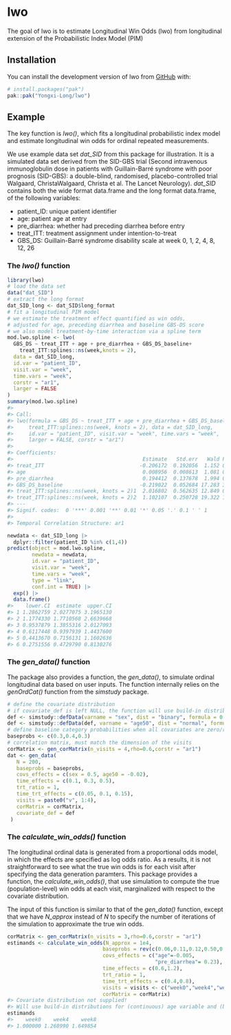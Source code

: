 
<!-- README.md is generated from README.Rmd. Please edit that file -->

# lwo

<!-- badges: start -->
<!-- badges: end -->

The goal of lwo is to estimate Longitudinal Win Odds (lwo) from
longitudinal extension of the Probabilistic Index Model (PIM)

## Installation

You can install the development version of lwo from
[GitHub](https://github.com/) with:

``` r
# install.packages("pak")
pak::pak("Yongxi-Long/lwo")
```

## Example

The key function is *lwo()*, which fits a longitudinal probabilistic
index model and estimate longitudinal win odds for ordinal repeated
measurements.

We use example data set *dat_SID* from this package for illustration. It
is a simulated data set derived from the SID-GBS trial (Second
intravenous immunoglobulin dose in patients with Guillain-Barré syndrome
with poor prognosis (SID-GBS): a double-blind, randomised,
placebo-controlled trial Walgaard, ChristaWalgaard, Christa et al. The
Lancet Neurology). *dat_SID* contains both the wide format data.frame
and the long format data.frame, of the following variables:

- patient_ID: unique patient identifier
- age: patient age at entry
- pre_diarrhea: whether had preceding diarrhea before entry
- treat_ITT: treatment assignment under intention-to-treat
- GBS_DS: Guillain-Barré syndrome disability scale at week 0, 1, 2, 4,
  8, 12, 26

### The *lwo()* function

``` r
library(lwo)
# load the data set
data("dat_SID")
# extract the long format
dat_SID_long <- dat_SID$long_format
# fit a longitudinal PIM model
# we estimate the treatment effect quantified as win odds,
# adjusted for age, preceding diarrhea and baseline GBS-DS score
# we also model treatment-by-time interaction via a spline term
mod.lwo.spline <- lwo(
  GBS_DS ~ treat_ITT + age + pre_diarrhea + GBS_DS_baseline+
    treat_ITT:splines::ns(week,knots = 2),
  data = dat_SID_long,
  id.var = "patient_ID",
  visit.var = "week",
  time.vars = "week",
  corstr = "ar1",
  larger = FALSE
)
summary(mod.lwo.spline)
#> 
#> Call:
#> lwo(formula = GBS_DS ~ treat_ITT + age + pre_diarrhea + GBS_DS_baseline + 
#>     treat_ITT:splines::ns(week, knots = 2), data = dat_SID_long, 
#>     id.var = "patient_ID", visit.var = "week", time.vars = "week", 
#>     larger = FALSE, corstr = "ar1")
#> 
#> Coefficients:
#>                                          Estimate   Std.err   Wald Pr(>|W|)    
#> treat_ITT                               -0.206172  0.192056  1.152 0.283048    
#> age                                      0.008956  0.008613  1.081 0.298407    
#> pre_diarrhea                             0.194412  0.137678  1.994 0.157926    
#> GBS_DS_baseline                         -0.219022  0.052684 17.283 3.22e-05 ***
#> treat_ITT:splines::ns(week, knots = 2)1  2.016802  0.562635 12.849 0.000338 ***
#> treat_ITT:splines::ns(week, knots = 2)2  1.102107  0.250728 19.322 1.10e-05 ***
#> ---
#> Signif. codes:  0 '***' 0.001 '**' 0.01 '*' 0.05 '.' 0.1 ' ' 1
#> 
#> Temporal Correlation Structure: ar1

newdata <- dat_SID_long |>
  dplyr::filter(patient_ID %in% c(1,4))
predict(object = mod.lwo.spline,
        newdata = newdata,
        id.var = "patient_ID",
        visit.var = "week",
        time.vars = "week",
        type = "link",
        conf.int = TRUE) |>
  exp() |>
  data.frame()
#>    lower.CI  estimate  upper.CI
#> 1 1.2862759 2.0277075 3.1965130
#> 2 1.1774330 1.7710568 2.6639668
#> 3 0.9537879 1.3855316 2.0127093
#> 4 0.6117448 0.9397939 1.4437600
#> 5 0.4413670 0.7156131 1.1602636
#> 6 0.2751556 0.4729790 0.8130276
```

### The *gen_data()* function

The package also provides a function, the *gen_data()*, to simulate
ordinal longitudinal data based on user inputs. The function internally
relies on the *genOrdCat()* function from the *simstudy* package.

``` r
# define the covariate distribution
# if covariate_def is left NULL, the function will use build-in distributions for (continuous) age variable and (binary) preceding diarrhea variable.
def <- simstudy::defData(varname = "sex", dist = "binary", formula = 0.5)
def <- simstudy::defData(def, varname = "age50", dist = "normal", formula = 0, variance = 100)
# define baseline category probabilities when all covariates are zero/reference values
baseprobs <- c(0.3,0.4,0.3)
# correlation matrix, must match the dimension of the visits
corMatrix <- gen_corMatrix(n_visits = 4,rho=0.6,corstr = "ar1")
dat <- gen_data(
   N = 200,
   baseprobs = baseprobs,
   covs_effects = c(sex = 0.5, age50 = -0.02),
   time_effects = c(0.1, 0.3, 0.5),
   trt_ratio = 1,
   time_trt_effects = c(0.05, 0.1, 0.15),
   visits = paste0("v", 1:4),
   corMatrix = corMatrix,
   covariate_def = def
 )
```

### The *calculate_win_odds()* function

The longitudinal ordinal data is generated from a proportional odds
model, in which the effects are specified as log odds ratio. As a
results, it is not straightforward to see what the true win odds is for
each visit after specifying the data generation paramters. This package
provides a function, the *calculate_win_odds()*, that use simulation to
compute the true (population-level) win odds at each visit, marginalized
with respect to the covariate distribution.

The input of this function is similar to that of the *gen_data()*
function, except that we have *N_approx* instead of *N* to specify the
number of iterations of the simulation to approximate the true win odds.

``` r
corMatrix <- gen_corMatrix(n_visits = 3,rho=0.6,corstr = "ar1")
estimands <- calculate_win_odds(N_approx = 1e4,
                               baseprobs = rev(c(0.06,0.11,0.12,0.50,0.21)),
                               covs_effects = c("age"=-0.005,
                                                "pre_diarrhea"= 0.23),
                               time_effects = c(0.6,1.2),
                               trt_ratio = 1,
                               time_trt_effects = c(0.4,0.8),
                               visits = visits <- c("week0","week4","week8"),
                               corMatrix = corMatrix)
#> Covariate distribution not supplied!
#> Will use build-in distributions for (continuous) age variable and (binary) preceding diarrhea variable.
estimands
#>    week0    week4    week8 
#> 1.000000 1.268990 1.649854
```
